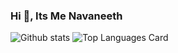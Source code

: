 ###  Hi 👋, Its Me Navaneeth 

![Github stats](https://github-readme-stats.vercel.app/api?username=Navaneeth-Sharma&theme=highcontrast&show_icons=true&count_private=true)  ![Top Languages Card](https://github-readme-stats.vercel.app/api/top-langs/?username=Navaneeth-Sharma&layout=compact)


<!--**Navaneeth-Sharma/Navaneeth-Sharma** is a ✨ _special_ ✨ repository because its `README.md` (this file) appears on your GitHub profile.

Here are some ideas to get you started:

- 🔭 I’m currently working on ...
- 🌱 I’m currently learning ...
- 👯 I’m looking to collaborate on ...
- 🤔 I’m looking for help with ...
- 💬 Ask me about ...
- 📫 How to reach me: ...
- 😄 Pronouns: ...
- ⚡ Fun fact: ...
-->

